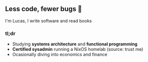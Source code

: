 ## Less code, fewer bugs 🐞

I'm Lucas, I write software and read books

### tl;dr

- Studying **systems architecture** and **functional programming**
- **Certified sysadmin** running a NixOS homelab (source: trust me)
- Ocasionally diving into economics and finance
